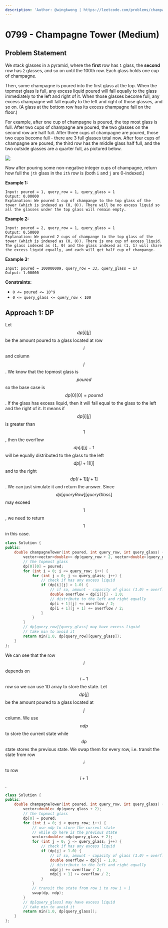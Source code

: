 ```yaml
---
description: 'Author: @wingkwong | https://leetcode.com/problems/champagne-tower/'
---
```


# 0799 - Champagne Tower (Medium)

## Problem Statement

We stack glasses in a pyramid, where the **first** row has `1` glass, the **second** row has `2` glasses, and so on until the 100th row.  Each glass holds one cup of champagne.

Then, some champagne is poured into the first glass at the top.  When the topmost glass is full, any excess liquid poured will fall equally to the glass immediately to the left and right of it.  When those glasses become full, any excess champagne will fall equally to the left and right of those glasses, and so on.  (A glass at the bottom row has its excess champagne fall on the floor.)

For example, after one cup of champagne is poured, the top most glass is full.  After two cups of champagne are poured, the two glasses on the second row are half full.  After three cups of champagne are poured, those two cups become full - there are 3 full glasses total now.  After four cups of champagne are poured, the third row has the middle glass half full, and the two outside glasses are a quarter full, as pictured below.

![](https://s3-lc-upload.s3.amazonaws.com/uploads/2018/03/09/tower.png)

Now after pouring some non-negative integer cups of champagne, return how full the `jth` glass in the `ith` row is (both `i` and `j` are 0-indexed.)

**Example 1:**

```
Input: poured = 1, query_row = 1, query_glass = 1
Output: 0.00000
Explanation: We poured 1 cup of champange to the top glass of the tower (which is indexed as (0, 0)). There will be no excess liquid so all the glasses under the top glass will remain empty.
```

**Example 2:**

```
Input: poured = 2, query_row = 1, query_glass = 1
Output: 0.50000
Explanation: We poured 2 cups of champange to the top glass of the tower (which is indexed as (0, 0)). There is one cup of excess liquid. The glass indexed as (1, 0) and the glass indexed as (1, 1) will share the excess liquid equally, and each will get half cup of champange.
```

**Example 3:**

```
Input: poured = 100000009, query_row = 33, query_glass = 17
Output: 1.00000
```

**Constraints:**

* `0 <= poured <= 10^9`
* `0 <= query_glass <= query_row < 100`

## Approach 1: DP

Let $$dp[i][j]$$ be the amount poured to a glass located at row $$i$$ and column $$j$$. We know that the topmost glass is $$poured$$ so the base case is $$dp[0][0] = poured$$. If the glass has excess liquid, then it will fall equal to the glass to the left and the right of it. It means if $$dp[i][j]$$ is greater than $$1$$, then the overflow $$dp[i][j] - 1$$will be equally distributed to the glass to the left $$dp[i + 1][j]$$ and to the right $$dp[i + 1][j + 1]$$. We can just simulate it and return the answer. Since $$dp[queryRow][queryGlass]$$ may exceed $$1$$, we need to return $$1$$in this case.

```cpp
class Solution {
public:
    double champagneTower(int poured, int query_row, int query_glass) {
        vector<vector<double>> dp(query_row + 2, vector<double>(query_glass + 2));
        // the topmost glass
        dp[0][0] = poured;
        for (int i = 0; i <= query_row; i++) {
            for (int j = 0; j <= query_glass; j++) {
                // check if has any excess liquid
                if (dp[i][j] > 1.0) {
                    // if so, amount - capacity of glass (1.0) = overflow
                    double overflow = dp[i][j] - 1.0;
                    // distribute to the left and right equally
                    dp[i + 1][j] += overflow / 2;
                    dp[i + 1][j + 1] += overflow / 2;
                }
            }
        }
        // dp[query_row][query_glass] may have excess liquid
        // take min to avoid it 
        return min(1.0, dp[query_row][query_glass]);
    }
};
```

We can see that the row $$i$$ depends on $$i - 1$$ row so we can use 1D array to store the state. Let $$dp[j]$$ be the amount poured to a glass located at $$j$$ column. We use $$ndp$$ to store the current state while $$dp$$ state stores the previous state. We swap them for every row, i.e. transit the state from row $$i$$ to row $$i + 1$$.&#x20;

```cpp
class Solution {
public:
    double champagneTower(int poured, int query_row, int query_glass) {
        vector<double> dp(query_glass + 2);
        // the topmost glass
        dp[0] = poured;
        for (int i = 0; i < query_row; i++) {
            // use ndp to store the current state
            // while dp here is the previous state
            vector<double> ndp(query_glass + 2);
            for (int j = 0; j <= query_glass; j++) {
                // check if has any excess liquid
                if (dp[j] > 1.0) {
                    // if so, amount - capacity of glass (1.0) = overflow
                    double overflow = dp[j] - 1.0;
                    // distribute to the left and right equally
                    ndp[j] += overflow / 2;
                    ndp[j + 1] += overflow / 2;
                }
            }
            // transit the state from row i to row i + 1
            swap(dp, ndp);
        }
        // dp[query_glass] may have excess liquid
        // take min to avoid it
        return min(1.0, dp[query_glass]);
    }
};
```
